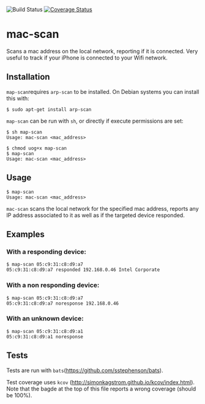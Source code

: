 ![Build Status](https://travis-ci.org/bchabrier/mac-scan.svg?branch=master) [![Coverage Status](https://coveralls.io/repos/github/bchabrier/mac-scan/badge.svg)](https://coveralls.io/github/bchabrier/mac-scan)
# mac-scan
Scans a mac address on the local network, reporting if it is connected. Very useful to track if your iPhone is connected to your Wifi network.

## Installation

`map-scan`requires `arp-scan` to be installed. On Debian systems you can install this with:

```npm
$ sudo apt-get install arp-scan
```

`map-scan` can be run with `sh`, or directly if execute permissions are set:
```npm
$ sh map-scan
Usage: mac-scan <mac_address>

$ chmod uog+x map-scan
$ map-scan
Usage: mac-scan <mac_address>
```

## Usage

```npm
$ map-scan
Usage: mac-scan <mac_address>
```

`mac-scan` scans the local network for the specified mac address, reports any IP address associated to it as well as if the targeted device responded. 

## Examples

### With a responding device:

```npm
$ map-scan 05:c9:31:c8:d9:a7
05:c9:31:c8:d9:a7 responded 192.168.0.46 Intel Corporate
```

### With a non responding device:

```npm
$ map-scan 05:c9:31:c8:d9:a7
05:c9:31:c8:d9:a7 noresponse 192.168.0.46
```

### With an unknown device:

```npm
$ map-scan 05:c9:31:c8:d9:a1
05:c9:31:c8:d9:a1 noresponse
```

## Tests

Tests are run with `bats`(https://github.com/sstephenson/bats).

Test coverage uses `kcov` (http://simonkagstrom.github.io/kcov/index.html). Note that the bagde at the top of this file reports a wrong coverage (should be 100%).

